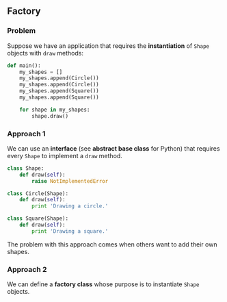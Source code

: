 ## Factory

### Problem

Suppose we have an application that requires the **instantiation** of `Shape` objects with `draw` methods:

```python
def main():
    my_shapes = []
    my_shapes.append(Circle())
    my_shapes.append(Circle())
    my_shapes.append(Square())
    my_shapes.append(Square())

    for shape in my_shapes:
        shape.draw()
```

### Approach 1

We can use an **interface** (see **abstract base class** for Python) that requires every `Shape` to implement a `draw` method.

```python
class Shape:
    def draw(self):
        raise NotImplementedError

class Circle(Shape):
    def draw(self):
        print 'Drawing a circle.'

class Square(Shape):
    def draw(self):
        print 'Drawing a square.'
```

The problem with this approach comes when others want to add their own shapes.

### Approach 2

We can define a **factory class** whose purpose is to instantiate `Shape` objects.
